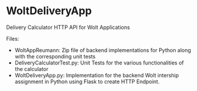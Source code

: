 # WoltDeliveryApp
Delivery Calculator HTTP API for Wolt Applications

Files:
* WoltAppReumann: Zip file of backend implementations for Python along with the corresponding unit tests
* DeliveryCalculatorTest.py: Unit Tests for the various functionalities of the calculator
* WoltDeliveryApp.py: Implementation for the backend Wolt intership assignment in Python using Flask to create HTTP Endpoint.
